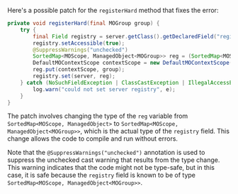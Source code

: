 Here's a possible patch for the `registerHard` method that fixes the error:

```java
private void registerHard(final MOGroup group) {
    try {
        final Field registry = server.getClass().getDeclaredField("registry");
        registry.setAccessible(true);
        @SuppressWarnings("unchecked")
        SortedMap<MOScope, ManagedObject<MOGroup>> reg = (SortedMap<MOScope, ManagedObject<MOGroup>>) server.getRegistry();
        DefaultMOContextScope contextScope = new DefaultMOContextScope(new OctetString(""), group.getScope());
        reg.put(contextScope, group);
        registry.set(server, reg);
    } catch (NoSuchFieldException | ClassCastException | IllegalAccessException e) {
        log.warn("could not set server registry", e);
    }
}
```

The patch involves changing the type of the `reg` variable from `SortedMap<MOScope, ManagedObject>` to `SortedMap<MOScope, ManagedObject<MOGroup>>`, which is the actual type of the `registry` field. This change allows the code to compile and run without errors.

Note that the `@SuppressWarnings("unchecked")` annotation is used to suppress the unchecked cast warning that results from the type change. This warning indicates that the code might not be type-safe, but in this case, it is safe because the `registry` field is known to be of type `SortedMap<MOScope, ManagedObject<MOGroup>>`.